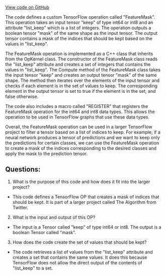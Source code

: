 [View code on GitHub](https://github.com/misbahsy/the-algorithm/twml/libtwml/src/ops/feature_mask.cpp)

The code defines a custom TensorFlow operation called "FeatureMask". This operation takes an input tensor "keep" of type int64 or int8 and an attribute "list_keep" which is a list of integers. The operation outputs a boolean tensor "mask" of the same shape as the input tensor. The output tensor contains a mask of the indices that should be kept based on the values in "list_keep".

The FeatureMask operation is implemented as a C++ class that inherits from the OpKernel class. The constructor of the FeatureMask class reads the "list_keep" attribute and creates a set of integers that contains the values in "list_keep". The Compute method of the FeatureMask class takes the input tensor "keep" and creates an output tensor "mask" of the same shape. The method then iterates over the elements of the input tensor and checks if each element is in the set of values to keep. The corresponding element in the output tensor is set to true if the element is in the set, and false otherwise.

The code also includes a macro called "REGISTER" that registers the FeatureMask operation for the int64 and int8 data types. This allows the operation to be used in TensorFlow graphs that use these data types.

Overall, the FeatureMask operation can be used in a larger TensorFlow project to filter a tensor based on a list of indices to keep. For example, if a neural network produces a tensor of predictions and we want to keep only the predictions for certain classes, we can use the FeatureMask operation to create a mask of the indices corresponding to the desired classes and apply the mask to the prediction tensor.
## Questions: 
 1. What is the purpose of this code and how does it fit into the larger project? 
- This code defines a TensorFlow OP that creates a mask of indices that should be kept. It is part of a larger project called The Algorithm from Twitter.

2. What is the input and output of this OP? 
- The input is a Tensor called "keep" of type int64 or int8. The output is a boolean Tensor called "mask".

3. How does the code create the set of values that should be kept? 
- The code retrieves a list of values from the "list_keep" attribute and creates a set that contains the same values. It does this because TensorFlow does not allow the direct output of the contents of "list_keep" to a set.